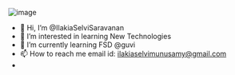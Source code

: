 ![image](https://github.com/IlakiaSelviSaravanan-FSD/IlakiaSelviSaravanan-FSD/assets/150881218/5d160c13-1ec9-422a-8985-bdc230fcbd06)


- 👋 Hi, I’m @IlakiaSelviSaravanan
- 👀 I’m interested in learning New Technologies
- 🌱 I’m currently learning FSD @guvi
- 📫 How to reach me email id: ilakiaselvimunusamy@gmail.com
- 

<!---
IlakiaSelviSaravanan-FSD/IlakiaSelviSaravanan-FSD is a ✨ special ✨ repository because its `README.md` (this file) appears on your GitHub profile.
You can click the Preview link to take a look at your changes.
--->
